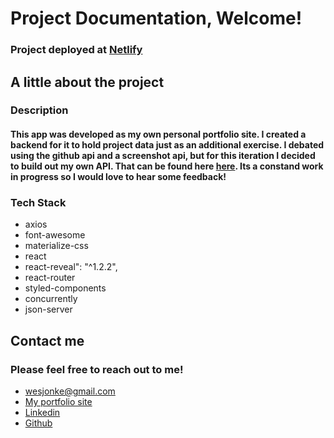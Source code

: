 # Project Documentation, Welcome!

### Project deployed at [Netlify](https://github-finder-class-components.netlify.app/ 'Github Finder') <br>

## A little about the project

### Description

#### This app was developed as my own personal portfolio site. I created a backend for it to hold project data just as an additional exercise. I debated using the github api and a screenshot api, but for this iteration I decided to build out my own API. That can be found here [here](https://github.com/Wjonke/PortfolioBackend 'Portfolio backend'). Its a constand work in progress so I would love to hear some feedback!


### Tech Stack

- axios
- font-awesome
- materialize-css
- react
- react-reveal": "^1.2.2",
- react-router
- styled-components
- concurrently   
- json-server



## Contact me

### Please feel free to reach out to me!

- wesjonke@gmail.com
- [My portfolio site](https://www.wesjonke.com 'Wes Jonke Portfolio')
- [Linkedin](https://www.linkedin.com/in/wes-jonke/ 'Wes Jonke')
- [Github](https://github.com/Wjonke 'Wes Jonke')

